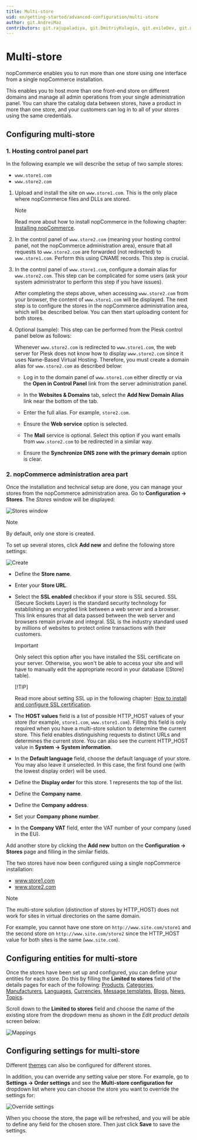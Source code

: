 ```yaml
---
title: Multi-store
uid: en/getting-started/advanced-configuration/multi-store
author: git.AndreiMaz
contributors: git.rajupaladiya, git.DmitriyKulagin, git.exileDev, git.mariannk
---
```


# Multi-store

nopCommerce enables you to run more than one store using one interface from a single nopCommerce installation.

This enables you to host more than one front-end store on different domains and manage all admin operations from your single administration panel. You can share the catalog data between stores, have a product in more than one store, and your customers can log in to all of your stores using the same credentials.

## Configuring multi-store

### 1. Hosting control panel part

In the following example we will describe the setup of two sample stores:

* `www.store1.com`
* `www.store2.com`

1. Upload and install the site on `www.store1.com`. This is the only place where nopCommerce files and DLLs are stored.
      > [!NOTE]
      >
      > Read more about how to install nopCommerce in the following chapter: [Installing nopCommerce](xref:en/installation-and-upgrading/installing-nopcommerce/index).

1. In the control panel of `www.store2.com` (meaning your hosting control panel, not the nopCommerce administration area), ensure that all requests to `www.store2.com` are forwarded (not redirected) to `www.store1.com`. Perform this using CNAME records. This step is crucial.

1. In the control panel of `www.store1.com`, configure a domain alias for `www.store2.com`. This step can be complicated for some users (ask your system administrator to perform this step if you have issues).

    After completing the steps above, when accessing `www.store2.com` from your browser, the content of `www.store1.com` will be displayed. The next step is to configure the stores in the nopCommerce administration area, which will be described below. You can then start uploading content for both stores.

1. Optional (sample): This step can be performed from the Plesk control panel below as follows:
  
      Whenever `www.store2.com` is redirected to `www.store1.com`, the web server for Plesk does not know how to display `www.store2.com` since it uses Name-Based Virtual Hosting. Therefore, you must create a domain alias for `www.store2.com` as described below:

      * Log in to the domain panel of `www.store1.com` either directly or via the **Open in Control Panel** link from the server administration panel.

      * In the **Websites & Domains** tab, select the **Add New Domain Alias** link near the bottom of the tab.

      * Enter the full alias. For example, `store2.com`.

      * Ensure the **Web service** option is selected.

      * The **Mail** service is optional. Select this option if you want emails from `www.store2.com` to be redirected in a similar way.

      * Ensure the **Synchronize DNS zone with the primary domain** option is clear.

### 2. nopCommerce administration area part

Once the installation and technical setup are done, you can manage your stores from the nopCommerce administration area. Go to **Configuration → Stores**. The *Stores* window will be displayed:

![Stores window](_static/multi-store/mainstore.png)

> [!NOTE]
>
> By default, only one store is created.

To set up several stores, click **Add new** and define the following store settings:

![Create](_static/multi-store/create.jpg)

* Define the **Store name**.
* Enter your **Store URL**.
* Select the **SSL enabled** checkbox if your store is SSL secured. SSL (Secure Sockets Layer) is the standard security technology for establishing an encrypted link between a web server and a browser. This link ensures that all data passed between the web server and browsers remain private and integral. SSL is the industry standard used by millions of websites to protect online transactions with their customers.

  > [!IMPORTANT]
  >
  > Only select this option after you have installed the SSL certificate on your server. Otherwise, you won't be able to access your site and will have to manually edit the appropriate record in your database ([Store] table).
  >
  > [!TIP]
  >
  > Read more about setting SSL up in the following chapter: [How to install and configure SSL certification](xref:en/getting-started/advanced-configuration/how-to-install-and-configure-ssl-certification).

* The **HOST values** field is a list of possible HTTP_HOST values of your store (for example, `store1.com`, `www.store1.com`). Filling this field is only required when you have a multi-store solution to determine the current store. This field enables distinguishing requests to distinct URLs and determines the current store. You can also see the current HTTP_HOST value in **System → System information**.
* In the **Default language** field, choose the default language of your store. You may also leave it unselected. In this case, the first found one (with the lowest display order) will be used.
* Define the **Display order** for this store. 1 represents the top of the list.
* Define the **Company name**.
* Define the **Company address**.
* Set your **Company phone number**.
* In the **Company VAT** field, enter the VAT number of your company (used in the EU).

Add another store by clicking the **Add new** button on the **Configuration → Stores** page and filling in the similar fields.

The two stores have now been configured using a single nopCommerce installation:

* www.store1.com
* www.store2.com

> [!NOTE]
>
> The multi-store solution (distinction of stores by HTTP_HOST) does not work for sites in virtual directories on the same domain.

For example, you cannot have one store on `http://www.site.com/store1` and the second store on `http://www.site.com/store2` since the HTTP_HOST value for both sites is the same (`www.site.com`).

## Configuring entities for multi-store

Once the stores have been set up and configured, you can define your entities for each store. Do this by filling the **Limited to stores** field of the details pages for each of the following: [Products](xref:en/running-your-store/catalog/products/index), [Categories](xref:en/running-your-store/catalog/categories), [Manufacturers](xref:en/running-your-store/catalog/manufacturers), [Languages](xref:en/getting-started/advanced-configuration/localization), [Currencies](xref:en/getting-started/configure-payments/advanced-configuration/currencies), [Message templates](xref:en/running-your-store/content-management/message-templates), [Blogs](xref:en/running-your-store/content-management/blog), [News](xref:en/running-your-store/content-management/news), [Topics](xref:en/running-your-store/content-management/topics-pages).

Scroll down to the **Limited to stores** field and choose the name of the existing store from the dropdown menu as shown in the *Edit product details* screen below:

![Mappings](_static/multi-store/product-limited-to-store.png)

## Configuring settings for multi-store

Different [themes](xref:en/getting-started/design-your-store/choose-and-install-a-theme) can also be configured for different stores.

In addition, you can override any setting value per store. For example, go to **Settings → Order settings** and see the **Multi-store configuration for** dropdown list where you can choose the store you want to override the settings for:

![Override settings](_static/multi-store/override-settings.jpg)

When you choose the store, the page will be refreshed, and you will be able to define any field for the chosen store. Then just click **Save** to save the settings.
